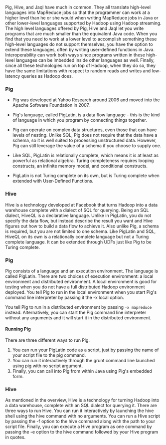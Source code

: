 Pig, Hive, and Jaql have much in common. They all translate high-level languages into MapReduce jobs
so that the programmer can work at a higher level than he or she would when writing MapReduce jobs
in Java or other lower-level languages supported by Hadoop using Hadoop streaming. The high level
languages offered by Pig, Hive and Jaql let you write programs that are much smaller than the
equivalent Java code. When you find that you need to work at a lower level to accomplish something
these high-level languages do not support themselves, you have the option to extend these languages,
often by writing user-defined functions in Java. Interoperability can work both ways since programs
written in these high-level languages can be imbedded inside other languages as well. Finally, since all
these technologies run on top of Hadoop, when they do so, they have the same limitations with respect
to random reads and writes and low-latency queries as Hadoop does.

### Pig
* Pig was developed at Yahoo Research around 2006 and moved into the Apache Software Foundation in 2007. 
* Pig's language,
called PigLatin, is a data flow language - this is the kind of language in which you program by connecting
things together. 
* Pig can operate on complex data structures, even those that can have levels of nesting.
Unlike SQL, Pig does not require that the data have a schema, so it is well suited to processing
unstructured data. However, Pig can still leverage the value of a schema if you choose to supply one.

* Like SQL, PigLatin is relationally complete, which means it is at least as powerful as relational algebra.
Turing completeness requires looping constructs, an infinite memory model, and conditional constructs.
* PigLatin is not Turing complete on its own, but is Turing complete when extended with User-Defined
Functions.

### Hive
Hive is a technology developed at Facebook that turns Hadoop into a data warehouse complete with a
dialect of SQL for querying. Being an SQL dialect, HiveQL is a declarative language. Unlike in PigLatin, you
do not specify the data flow, but instead describe the result you want and Hive figures out how to build
a data flow to achieve it. Also unlike Pig, a schema is required, but you are not limited to one schema.
Like PigLatin and SQL, HiveQL on its own is a relationally complete language but not a Turing complete
language. It can be extended through UDFs just like Pig to be Turing complete.

### Pig
Pig consists of a language and an execution environment. The language is
called PigLatin. There are two choices of execution environment: a local environment and distributed
environment. A local environment is good for testing when you do not have a full distributed Hadoop
environment deployed. You tell Pig to run in the local environment when you start Pig's command line
interpreter by passing it the -x local option. 

You tell Pig to run in a distributed environment by passing ``-x mapreduce`` instead. Alternatively, you can start the Pig command line interpreter without any
arguments and it will start it in the distributed environment. 

#### Running Pig
There are three different ways to run Pig. 
1. You can run your PigLatin code as a script, just by passing the name of your script file to the pig
command. 
2. You can run it interactively through the grunt command line launched using pig with no script
argument. 
3. Finally, you can call into Pig from within Java using Pig's embedded form.

### Hive
As mentioned in the overview, Hive is a technology for turning Hadoop into a data warehouse, complete
with an SQL dialect for querying it. There are three ways to run Hive. You can run it interactively by
launching the hive shell using the hive command with no arguments. You can run a Hive script by
passing the -f option to the hive command along with the path to your script file. Finally, you can
execute a Hive program as one command by passing the -e option to the hive command followed by
your Hive program in quotes.


